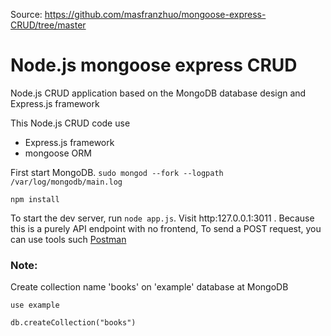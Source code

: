 Source: https://github.com/masfranzhuo/mongoose-express-CRUD/tree/master

# Node.js mongoose express CRUD
Node.js CRUD application based on the MongoDB database design and Express.js framework

This Node.js CRUD code use 
- Express.js framework
- mongoose ORM

First start MongoDB. `sudo mongod --fork --logpath /var/log/mongodb/main.log`

```
npm install
```

To start the dev server, run `node app.js`. Visit http:127.0.0.1:3011 . Because this is a purely API endpoint with no frontend, To send a POST request, you can use tools such [Postman](https://www.postman.com/)

### Note:

Create collection name 'books' on 'example' database at MongoDB
```
use example
```
```
db.createCollection("books")
```
